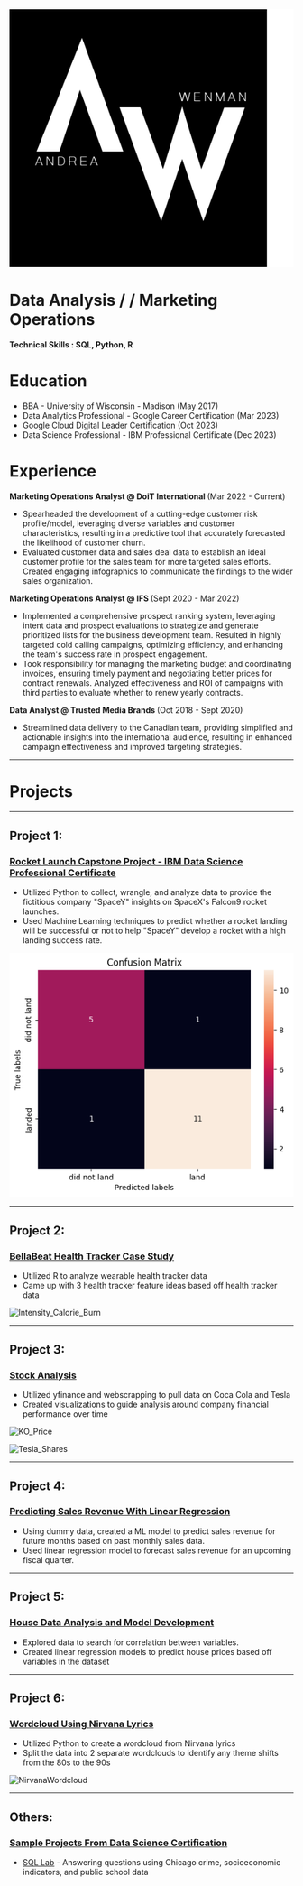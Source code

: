 <div style="text-align: center;">
  <img src="/images/AndreaWLogo.png" alt="AndreaW Logo">
</div>


# Data Analysis / / Marketing Operations

<b> Technical Skills : SQL, Python, R </b>

# Education 
* BBA - University of Wisconsin - Madison (May 2017)
* Data Analytics Professional - Google Career Certification (Mar 2023)
* Google Cloud Digital Leader Certification (Oct 2023)
* Data Science Professional - IBM Professional Certificate (Dec 2023)

# Experience
<b> Marketing Operations Analyst @ DoiT International </b> (Mar 2022 - Current)
*  Spearheaded the development of a cutting-edge customer risk profile/model, leveraging diverse variables and
customer characteristics, resulting in a predictive tool that accurately forecasted the likelihood of customer churn.
* Evaluated customer data and sales deal data to establish an ideal customer profile for the sales team for more targeted sales efforts. Created engaging infographics to communicate the findings to the wider sales organization.

<b> Marketing Operations Analyst @ IFS </b> (Sept 2020 - Mar 2022)
* Implemented a comprehensive prospect ranking system, leveraging intent data and prospect evaluations to strategize
and generate prioritized lists for the business development team. Resulted in highly targeted cold calling campaigns,
optimizing efficiency, and enhancing the team's success rate in prospect engagement.
* Took responsibility for managing the marketing budget and coordinating invoices, ensuring timely payment and negotiating better prices for contract renewals. Analyzed effectiveness and ROI of campaigns with third parties to evaluate whether to renew yearly contracts.

<b> Data Analyst @ Trusted Media Brands </b> (Oct 2018 - Sept 2020)
* Streamlined data delivery to the Canadian team, providing simplified and actionable insights into the international audience, resulting in enhanced campaign effectiveness and improved targeting strategies.

----



# Projects

---

## Project 1: 
### [Rocket Launch Capstone Project - IBM Data Science Professional Certificate](https://github.com/AndCWen/Data_Science_Capstone)
- Utilized Python to collect, wrangle, and analyze data to provide the fictitious company "SpaceY" insights on SpaceX's Falcon9 rocket launches.
- Used Machine Learning techniques to predict whether a rocket landing will be successful or not to help "SpaceY" develop a rocket with a high landing success rate.

[<img src="/images/Matrix.png" alt="Decision Matrix" width="600">](https://github.com/AndCWen/Data_Science_Capstone/tree/main)

---

## Project 2: 
### [BellaBeat Health Tracker Case Study](https://github.com/AndCWen/BellaBeat-Case-Study)
- Utilized R to analyze wearable health tracker data
- Came up with 3 health tracker feature ideas based off health tracker data

![Intensity_Calorie_Burn](https://github.com/AndCWen/Andrea_Portfolio/assets/132102517/8709dd67-8d12-475a-8f75-cdcf91645f1a)

---

## Project 3: 
### [Stock Analysis](https://github.com/AndCWen/Stock_Data)
- Utilized yfinance and webscrapping to pull data on Coca Cola and Tesla 
- Created visualizations to guide analysis around company financial performance over time

![KO_Price](https://github.com/AndCWen/Andrea_Portfolio/assets/132102517/dd0105b9-6a94-4d08-88cd-852778c4473d)

![Tesla_Shares](https://github.com/AndCWen/Andrea_Portfolio/assets/132102517/0f67d71f-7f96-42ed-aa3a-e7e9606c6716)

---

## Project 4: 
### [Predicting Sales Revenue With Linear Regression](https://github.com/AndCWen/Sales_Revenue_Prediction_With_ML)
- Using dummy data, created a ML model to predict sales revenue for future months based on past monthly sales data.
- Used linear regression model to forecast sales revenue for an upcoming fiscal quarter.

---

## Project 5: 
### [House Data Analysis and Model Development](https://github.com/AndCWen/House-Data-Analysis)
- Explored data to search for correlation between variables.
- Created linear regression models to predict house prices based off variables in the dataset
  
---

## Project 6: 
### [Wordcloud Using Nirvana Lyrics](https://github.com/AndCWen/WordCloud/blob/main/Nirvana_WordCloud.ipynb)
- Utilized Python to create a wordcloud from Nirvana lyrics
- Split the data into 2 separate wordclouds to identify any theme shifts from the 80s to the 90s

![NirvanaWordcloud](https://github.com/AndCWen/Andrea_Portfolio/assets/132102517/a702725a-9b4b-4a3f-a532-fafd8a106e63)

---

## Others: 
### [Sample Projects From Data Science Certification](https://github.com/AndCWen/Certification_Projects)
- [SQL Lab](https://github.com/AndCWen/Certification_Projects/blob/main/SQL_Lab.ipynb) - Answering questions using Chicago crime, socioeconomic indicators, and public school data



